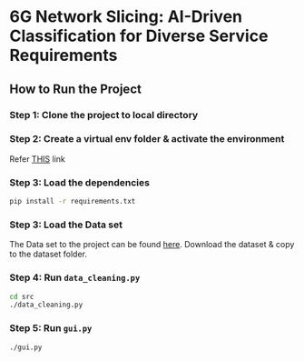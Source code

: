 # 6G Network Slicing: AI-Driven Classification for Diverse Service Requirements

## How to Run the Project
### Step 1: Clone the project to local directory

### Step 2: Create a virtual env folder & activate the environment
Refer [THIS](https://docs.python.org/3/library/venv.html) link

### Step 3: Load the dependencies
```bash
pip install -r requirements.txt
```

### Step 3: Load the Data set
The Data set to the project can be found [here](https://drive.google.com/file/d/1qSBAQDpwG8lhfblZ-YkT1AobqQa7udom/view?usp=sharing).
Download the dataset & copy to the dataset folder.

### Step 4: Run `data_cleaning.py`
```bash
cd src
./data_cleaning.py
```

### Step 5: Run `gui.py`
```bash
./gui.py
```
